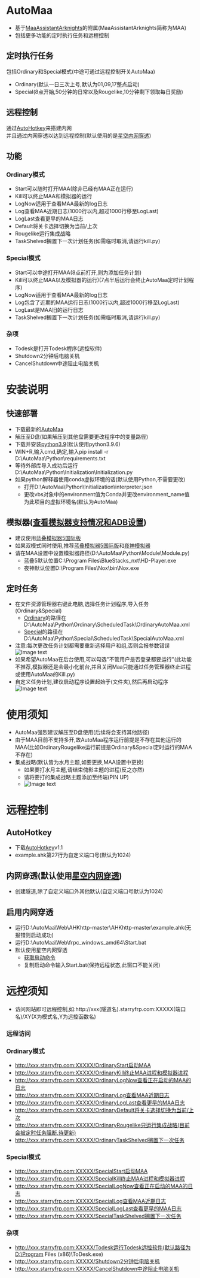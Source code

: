 # AutoMaa
- 基于[MaaAssistantArknights](https://github.com/MaaAssistantArknights/MaaAssistantArknights)的附属(MaaAssistantArknights简称为MAA)<br>
- 包括更多功能的定时执行任务和远程控制
## 定时执行任务
包括Ordinary和Special模式(中途可通过远程控制开关AutoMaa)
- Ordinary(默认一日三次上号,默认为01,09,17整点启动)
- Special(8点开始,50分钟的日常以及Rougelike,10分钟剩下领取每日奖励)
## 远程控制
通过[AutoHotkey](https://github.com/AutoHotkey/AutoHotkey)来搭建内网<br>
并且通过内网穿透以达到远程控制(默认使用的是[星空内网穿透](https://frp.starryfrp.com/))<br>
## 功能
### Ordinary模式
- Start可以随时打开MAA(除非已经有MAA正在运行)
- Kill可以终止MAA和模拟器的运行
- LogNow适用于查看MAA最新的log日志
- Log查看MAA近期日志(1000行以内,超过1000行移至LogLast)
- LogLast查看更早的MAA日志
- Default将关卡选择切换为当前/上次
- Rougelike运行集成战略
- TaskShelved搁置下一次计划任务(如需临时取消,请运行kill.py)

### Special模式
- Start可以中途打开MAA(8点前打开,则为添加任务计划)
- Kill可以终止MAA以及模拟器的运行)(7点半后运行会终止AutoMaa定时计划程序)
- LogNow适用于查看MAA最新的log日志
- Log包含了近期的MAA运行日志(1000行以内,超过1000行移至LogLast)
- LogLast是MAA旧的运行日志
- TaskShelved搁置下一次计划任务(如需临时取消,请运行kill.py)

### 杂项
- Todesk是打开Todesk程序(远控软件)
- Shutdown2分钟后电脑关机
- CancelShutdown中途阻止电脑关机

# 安装说明
## 快速部署
- 下载最新的[AutoMaa](https://github.com/Lzhyrifx/AutoMaa/releases)
- 解压至D盘(如果解压到其他盘需要更改程序中的变量路径)
- 下载并安装[python3.9](https://www.python.org/downloads/)(默认使用python3.9.6)
- WIN+R,输入cmd,确定,输入pip install -r D:\AutoMaa\Python\requirements.txt
- 等待外部库导入成功后运行D:\AutoMaa\Python\Initialization\Initialization.py
- 如果python解释器使用conda虚拟环境的话(默认使用Python,不需要更改)
  - 打开D:\AutoMaa\Python\Initialization\interpreter.json
  - 更改vbs对象中的environment值为Conda并更改environment_name值为此项目的虚拟环境名(默认为AutoMaa)

## 模拟器([查看模拟器支持情况和ADB设置](https://maa.plus/docs/1.3-%E6%A8%A1%E6%8B%9F%E5%99%A8%E6%94%AF%E6%8C%81.html))
- 建议使用[蓝叠模拟器5国际版](https://wp-s.bluestacks.com/)
- 如果双模式同时使用,推荐[蓝叠模拟器5国际版](https://wp-s.bluestacks.com/)和[夜神模拟器](https://www.yeshen.com/)
- 请在MAA设置中设置模拟器路径(D:\AutoMaa\Python\Module\Module.py)
  - 蓝叠5默认位置C:\Program Files\BlueStacks_nxt\HD-Player.exe
  - 夜神默认位置D:\Program Files\Nox\bin\Nox.exe

## 定时任务
- 在文件资源管理器右键此电脑,选择任务计划程序,导入任务(Ordinary&Special)
  - [Ordinary](https://github.com/Lzhyrifx/AutoMaa/blob/master/Python/Ordinary/ScheduledTask/OrdinaryAutoMaa.xml)的路径在D:\AutoMaa\Python\Ordinary\ScheduledTask\OrdinaryAutoMaa.xml
  - [Special](https://github.com/Lzhyrifx/AutoMaa/blob/master/Python/Special/ScheduledTask/SpecialAutoMaa.xml)的路径在D:\AutoMaa\Python\Special\ScheduledTask\SpecialAutoMaa.xml
- 注意:每次更改任务计划都需要重新选择用户和组,否则会报参数错误<br>
![Image text](https://github.com/Lzhyrifx/AutoMaa/blob/master/Demonstrate/TaskScheduler.png)
- 如果希望AutoMaa在后台使用,可以勾选"不管用户是否登录都要运行"(此功能不推荐,模拟器还是会最小化前台,并且关闭Maa只能通过任务管理器终止进程或使用AutoMaa的Kill.py)
- 自定义任务计划,建议启动程序设置起始于(文件夹),然后再启动程序<br>
![Image text](https://github.com/Lzhyrifx/AutoMaa/blob/master/Demonstrate/Start.png)

# 使用须知
- AutoMaa强烈建议解压至D盘使用(后续将会支持其他路径)
- 由于MAA目前不支持多开,故AutoMaa程序运行前提是不存在其他运行的MAA(比如OrdinaryRougelike运行前提是Ordinary&Special定时运行的MAA不存在)
- 集成战略(默认皆为水月主题,如要更换,MAA设置中更换)
  - 如果要打水月主题,请结束傀影主题的进程(反之亦然)
  - 请将要打的集成战略主题添加至终端(PIN UP)
  - ![Image text](https://github.com/Lzhyrifx/AutoMaa/blob/master/Demonstrate/Rougelike.png)

  
# 远程控制
## AutoHotkey
- 下载[AutoHotkey](https://www.autohotkey.com/)v1.1
- example.ahk第27行为自定义端口号(默认为1024)
## 内网穿透(默认使用[星空内网穿透](https://frp.starryfrp.com/))
- 创建隧道,除了自定义端口外其他默认(自定义端口号默认为1024)
## 启用内网穿透
- 运行D:\AutoMaa\Web\AHKhttp-master\AHKhttp-master\example.ahk(无报错则启动成功)
- 运行D:\AutoMaa\Web\frpc_windows_amd64\Start.bat
- 默认使用星空内网穿透
  - [获取启动命令](https://frp.starryfrp.com/console/Proxies)
  - 复制启动命令输入Start.bat(保持远程状态,此窗口不能关闭)
# 远控须知
- 访问网站即可远程控制,如:http://xxx(隧道名).starryfrp.com:XXXXX(端口名)/XY(X为模式名,Y为远控函数名)
### 远程访问
### Ordinary模式
- http://xxx.starryfrp.com:XXXXX/OrdinaryStart启动MAA
- http://xxx.starryfrp.com:XXXXX/OrdinaryKill终止MAA进程和模拟器进程
- http://xxx.starryfrp.com:XXXXX/OrdinaryLogNow查看正在启动的MAA的日志
- http://xxx.starryfrp.com:XXXXX/OrdinaryLog查看MAA近期日志
- http://xxx.starryfrp.com:XXXXX/OrdinaryLogLast查看更早的MAA日志
- http://xxx.starryfrp.com:XXXXX/OrdinaryDefault将关卡选择切换为当前/上次
- http://xxx.starryfrp.com:XXXXX/OrdinaryRougelike只运行集成战略(目前会被定时任务阻断,待更新)
- http://xxx.starryfrp.com:XXXXX/OrdinaryTaskShelved搁置下一次任务
### Special模式
- http://xxx.starryfrp.com:XXXXX/SpecialStart启动MAA
- http://xxx.starryfrp.com:XXXXX/SpecialKill终止MAA进程和模拟器进程
- http://xxx.starryfrp.com:XXXXX/SpecialLogNow查看正在启动的MAA的日志
- http://xxx.starryfrp.com:XXXXX/SpecialLog查看MAA近期日志
- http://xxx.starryfrp.com:XXXXX/SpecialLogLast查看更早的MAA日志
- http://xxx.starryfrp.com:XXXXX/SpecialTaskShelved搁置下一次任务

### 杂项
- http://xxx.starryfrp.com:XXXXX/Todesk运行Todesk远控软件(默认路径为D:\Program Files (x86)\ToDesk.exe)
- http://xxx.starryfrp.com:XXXXX/Shutdown2分钟后电脑关机
- http://xxx.starryfrp.com:XXXXX/CancelShutdown中途阻止电脑关机